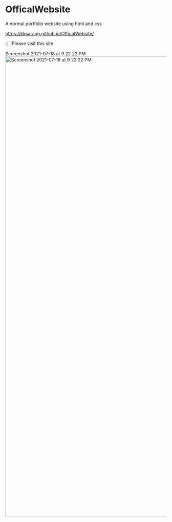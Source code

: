 # OfficalWebsite
A normal portfolio website using html and css


https://kksarang.github.io/OfficalWebsite/

👆🏻Please visit this site



Screenshot 2021-07-18 at 9.22.22 PM<img width="1440" alt="Screenshot 2021-07-18 at 9 22 22 PM" src="https://user-images.githubusercontent.com/74540209/126073820-48bdfb6f-64a7-42ed-a108-1811626b25fa.png">
